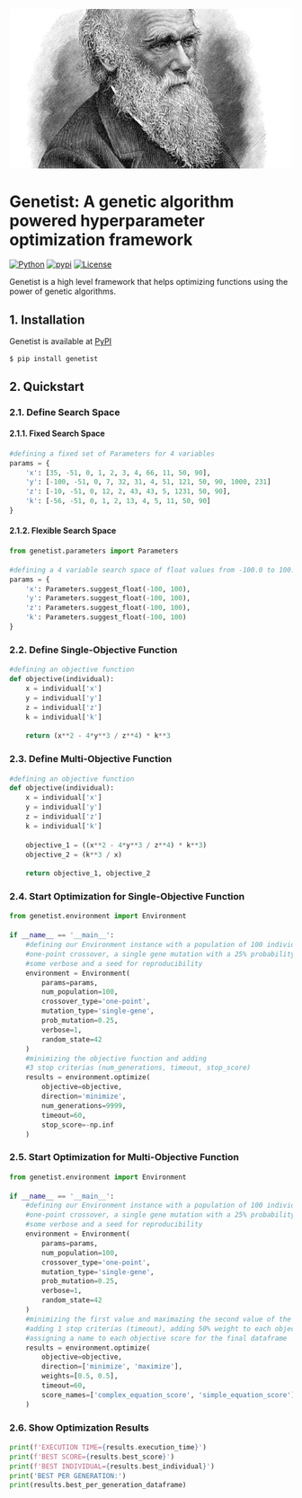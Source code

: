 ![alt text](https://github.com/unaiLopez/darwin/blob/master/doc/images/darwin.jpg?raw=true)

# Genetist: A genetic algorithm powered hyperparameter optimization framework
[![Python](https://img.shields.io/badge/python-3.6%20%7C%203.7%20%7C%203.8%20%7C%203.9%20%7C%203.10-blue)](https://www.python.org)
[![pypi](https://img.shields.io/pypi/v/genetist.svg)](https://pypi.python.org/pypi/genetist)
[![License](https://img.shields.io/badge/License-MIT-blue.svg)](https://opensource.org/licenses/MIT)

Genetist is a high level framework that helps optimizing functions using the power of genetic algorithms.

## 1. Installation
Genetist is available at [PyPI](https://pypi.org/project/genetist/)
```
$ pip install genetist
```
## 2. Quickstart
### 2.1. Define Search Space
#### 2.1.1. Fixed Search Space
```python
#defining a fixed set of Parameters for 4 variables
params = {
    'x': [35, -51, 0, 1, 2, 3, 4, 66, 11, 50, 90],
    'y': [-100, -51, 0, 7, 32, 31, 4, 51, 121, 50, 90, 1000, 231]
    'z': [-10, -51, 0, 12, 2, 43, 43, 5, 1231, 50, 90],
    'k': [-56, -51, 0, 1, 2, 13, 4, 5, 11, 50, 90]
}
```
#### 2.1.2. Flexible Search Space
```python
from genetist.parameters import Parameters

#defining a 4 variable search space of float values from -100.0 to 100.0
params = {
    'x': Parameters.suggest_float(-100, 100),
    'y': Parameters.suggest_float(-100, 100),
    'z': Parameters.suggest_float(-100, 100),
    'k': Parameters.suggest_float(-100, 100)
}
```
### 2.2. Define Single-Objective Function
```python
#defining an objective function
def objective(individual):
    x = individual['x']
    y = individual['y']
    z = individual['z']
    k = individual['k']
    
    return (x**2 - 4*y**3 / z**4) * k**3
```
### 2.3. Define Multi-Objective Function
```python
#defining an objective function
def objective(individual):
    x = individual['x']
    y = individual['y']
    z = individual['z']
    k = individual['k']

    objective_1 = ((x**2 - 4*y**3 / z**4) * k**3)
    objective_2 = (k**3 / x)

    return objective_1, objective_2
```
### 2.4. Start Optimization for Single-Objective Function
```python
from genetist.environment import Environment

if __name__ == '__main__':
    #defining our Environment instance with a population of 100 individuals,
    #one-point crossover, a single gene mutation with a 25% probability of mutation
    #some verbose and a seed for reproducibility
    environment = Environment(
        params=params,
        num_population=100,
        crossover_type='one-point',
        mutation_type='single-gene',
        prob_mutation=0.25,
        verbose=1,
        random_state=42
    )
    #minimizing the objective function and adding 
    #3 stop criterias (num_generations, timeout, stop_score)
    results = environment.optimize(
        objective=objective,
        direction='minimize',
        num_generations=9999,
        timeout=60,
        stop_score=-np.inf
    )
```
### 2.5. Start Optimization for Multi-Objective Function
```python
from genetist.environment import Environment

if __name__ == '__main__':
    #defining our Environment instance with a population of 100 individuals,
    #one-point crossover, a single gene mutation with a 25% probability of mutation
    #some verbose and a seed for reproducibility
    environment = Environment(
        params=params,
        num_population=100,
        crossover_type='one-point',
        mutation_type='single-gene',
        prob_mutation=0.25,
        verbose=1,
        random_state=42
    )
    #minimizing the first value and maximazing the second value of the objective function,
    #adding 1 stop criterias (timeout), adding 50% weight to each objective and
    #assigning a name to each objective score for the final dataframe
    results = environment.optimize(
        objective=objective,
        direction=['minimize', 'maximize'],
        weights=[0.5, 0.5],
        timeout=60,
        score_names=['complex_equation_score', 'simple_equation_score']
    )
```
### 2.6. Show Optimization  Results
```python
print(f'EXECUTION TIME={results.execution_time}')
print(f'BEST SCORE={results.best_score}')
print(f'BEST INDIVIDUAL={results.best_individual}')
print('BEST PER GENERATION:')
print(results.best_per_generation_dataframe)
```